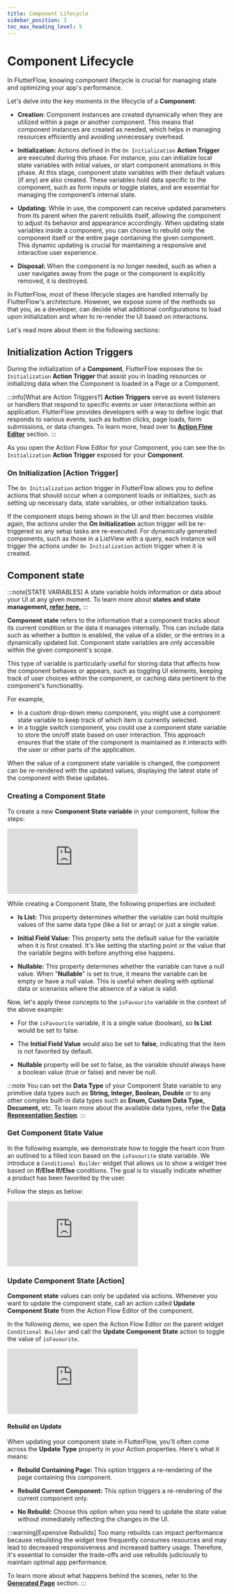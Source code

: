 ```yaml
---
title: Component Lifecycle
sidebar_position: 3
toc_max_heading_level: 5
---
```


# Component Lifecycle

In FlutterFlow, knowing component lifecycle is crucial for managing state and optimizing your
app's performance.

Let's delve into the key moments in the lifecycle of a **Component**:

- **Creation**: Component instances are created dynamically when they are utilized within a page
  or another component. This means that component instances are created as needed, which helps in
  managing resources efficiently and avoiding unnecessary overhead.

- **Initialization:** Actions defined in the `On Initialization` **Action Trigger** are executed
  during this phase. For instance, you can initialize local state variables with initial values, or
  start component animations in this phase.
  At this stage, component state variables with their default values (if any) are also created.
  These variables hold data specific to the component, such as form inputs or toggle states, and are
  essential for managing the component’s internal state.

- **Updating:** While in use, the component can receive updated parameters from its parent when
  the parent rebuilds itself, allowing the component to adjust its behavior and appearance
  accordingly. When updating state variables inside a component, you can choose to rebuild only the
  component itself or the entire page containing the given component. This dynamic updating is
  crucial for maintaining a responsive and interactive user experience.

- **Disposal:** When the component is no longer needed, such as when a user navigates away
  from the page or the component is explicitly removed, it is destroyed.

In FlutterFlow, most of these lifecycle stages are handled internally by FlutterFlow's architecture.
However, we expose some of the methods so that you, as a developer, can decide what additional
configurations to load upon initialization and when to re-render the UI based on interactions.

Let's read more about them in the following sections:

## Initialization Action Triggers

During the initialization of a **Component**, FlutterFlow exposes the `On Initialization` **Action
Trigger** that assist you in loading resources or initializing data when the Component is loaded in
a Page or a Component.

:::info[What are Action Triggers?]
**Action Triggers** serve as event listeners or handlers that respond to
specific events or user interactions within an application. FlutterFlow provides
developers with a way to define logic that responds to various events, such as
button clicks, page loads, form submissions, or data changes.
To learn more, head over to [**Action Flow Editor**](../../../../resources/control-flow/functions/action-flow-editor.md) section.
:::

As you open the Action Flow Editor for your Component, you can see the `On Initialization`
**Action Trigger** exposed for your **Component**.

### On Initialization [Action Trigger]

The `On Initialization` action trigger in FlutterFlow allows you to define actions that should occur
when a component loads or initializes, such as setting up necessary data, state variables, or other
initialization tasks.

If the component stops being shown in the UI and then becomes visible again,
the actions under the **On Initialization** action trigger will be re-triggered so any
setup tasks are re-executed. For dynamically generated components, such as those in a ListView with
a query, each instance will trigger the actions under `On Initialization` action trigger when it is
created.

## Component state

:::note[STATE VARIABLES]
A state variable holds information or data about your UI at any given moment. To learn more
about **states and state management, [refer here.](../../../../ff-concepts/state-management/state-variables.md)**
:::

**Component state** refers to the information that a component tracks about its current condition or
the data it manages internally. This can include data such as whether a button is enabled, the value
of a slider, or the entries in a dynamically updated list. Component state variables are only
accessible within the given component's scope.

This type of variable is particularly useful for storing data that affects how the component behaves
or appears, such as toggling UI elements, keeping track of user choices within the component, or
caching data pertinent to the component's functionality.

For example,

- In a custom drop-down menu component, you might use a component state variable to keep track of
  which item is currently selected.
- In a toggle switch component, you could use a component state variable to store the on/off
  state based on user interaction.
  This approach ensures that the state of the component is maintained as it interacts with the user
  or other parts of the application.

When the value of a component state variable is changed, the component can be re-rendered with the
updated values, displaying the latest state of the component with these updates.

### Creating a Component State

To create a new **Component State variable** in your component, follow the steps:


<div style={{
    position: 'relative',
    paddingBottom: 'calc(56.67989417989418% + 41px)', // Keeps the aspect ratio and additional padding
    height: 0,
    width: '100%'
}}>
    <iframe 
        src="https://demo.arcade.software/nEmCDqupF7YHUTi4hKvW?embed&show_copy_link=true"
        title="Create Component State"
        style={{
            position: 'absolute',
            top: 0,
            left: 0,
            width: '100%',
            height: '100%',
            colorScheme: 'light'
        }}
        frameborder="0"
        loading="lazy"
        webkitAllowFullScreen
        mozAllowFullScreen
        allowFullScreen
        allow="clipboard-write">
    </iframe>
</div>

While creating a Component State, the following properties are included:

- **Is List:** This property determines whether the variable can hold multiple values of the same
  data type (like a list or array) or just a single value.

- **Initial Field Value:** This property sets the default value for the variable when it is first
  created. It's like setting the starting point or the value that the variable begins with before
  anything else happens.

- **Nullable:** This property determines whether the variable can have a null value. When "**Nullable**" is set to true, it means the variable can be empty or have a null value. This is
  useful when dealing with optional data or scenarios where the absence of a value is valid.

Now, let's apply these concepts to the `isFavourite` variable in the context of the above example:

- For the `isFavourite` variable, it is a single value (boolean), so **Is List** would be set to
  false.

- The **Initial Field Value** would also be set to **false**, indicating that the item is not
  favorited by default.

- **Nullable** property will be set to false, as the variable should always have a boolean value
  (true or false) and never be null.

:::note
You can set the **Data Type** of your Component State variable to any primitive data types such as **String, Integer, Boolean, Double** or to any other complex built-in data types such as **Enum, Custom Data Type, Document,** etc. To learn more about the available data types, refer the [**Data Representation Section**](../../../data-representation/overview.md).
:::

### Get Component State Value

In the following example, we demonstrate how to toggle the heart icon from an outlined to a filled
icon based on the `isFavourite` state variable. We introduce a `Conditional Builder` widget that
allows us to show a widget tree based on **If/Else If/Else** conditions. The goal is to visually
indicate whether a product has been favorited by the user.

Follow the steps as below:

<div style={{
    position: 'relative',
    paddingBottom: 'calc(56.67989417989418% + 41px)', // Keeps the aspect ratio and additional padding
    height: 0,
    width: '100%'
}}>
    <iframe 
        src="https://demo.arcade.software/Y96decdgYWVll3SP9Jk8?embed&show_copy_link=true"
        title="Get Component State"
        style={{
            position: 'absolute',
            top: 0,
            left: 0,
            width: '100%',
            height: '100%',
            colorScheme: 'light'
        }}
        frameborder="0"
        loading="lazy"
        webkitAllowFullScreen
        mozAllowFullScreen
        allowFullScreen
        allow="clipboard-write">
    </iframe>
</div>

### Update Component State [Action]

**Component state** values can only be updated via actions. Whenever you want to update the
component state, call an action called **Update Component State** from the Action Flow Editor
of the component.

In the following demo, we open the Action Flow Editor on the parent widget `Conditional Builder` and
call the **Update Component State** action to toggle the value of `isFavourite`.

<div style={{
    position: 'relative',
    paddingBottom: 'calc(56.67989417989418% + 41px)', // Keeps the aspect ratio and additional padding
    height: 0,
    width: '100%'
}}>
    <iframe 
        src="https://demo.arcade.software/Y96decdgYWVll3SP9Jk8?embed&show_copy_link=true"
        title="Get Component State"
        style={{
            position: 'absolute',
            top: 0,
            left: 0,
            width: '100%',
            height: '100%',
            colorScheme: 'light'
        }}
        frameborder="0"
        loading="lazy"
        webkitAllowFullScreen
        mozAllowFullScreen
        allowFullScreen
        allow="clipboard-write">
    </iframe>
</div>

#### Rebuild on Update

When updating your component state in FlutterFlow, you'll often come across the **Update
Type** property in your Action properties. Here's what it means:

- **Rebuild Containing Page:** This option triggers a re-rendering of the page
  containing this component.

- **Rebuild Current Component:** This option triggers a re-rendering of the current component only.

- **No Rebuild:** Choose this option when you need to update the state value without
  immediately reflecting the changes in the UI.

:::warning[Expensive Rebuilds]
Too many rebuilds can impact performance because rebuilding the widget tree
frequently consumes resources and may lead to decreased responsiveness and
increased battery usage. Therefore, it's essential to consider the trade-offs
and use rebuilds judiciously to maintain optimal app performance.

To learn more about what happens behind the scenes, refer to
the [**Generated Page**](#) section.
:::





